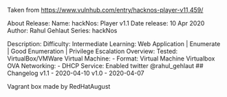 Taken from https://www.vulnhub.com/entry/hacknos-player-v11,459/ 

About Release:
    Name: hackNos: Player v1.1
    Date release: 10 Apr 2020
    Author: Rahul Gehlaut
    Series: hackNos

Description:
    Difficulty: Intermediate
    Learning: Web Application | Enumerate | Good Enumeration | Privilege Escalation
    Overview:
    Tested: VirtualBox/VMWare
    Virtual Machine: - Format: Virtual Machine Virtualbox OVA
    Networking: - DHCP Service: Enabled
    twitter @rahul_gehlaut
    ## Changelog v1.1 - 2020-04-10 v1.0 - 2020-04-07 

Vagrant box made by RedHatAugust
